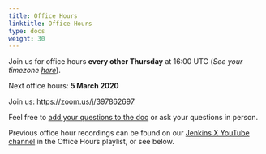 ```yaml
---
title: Office Hours
linktitle: Office Hours
type: docs
weight: 30
---
```


Join us for office hours **every other Thursday** at 16:00 UTC (*See your timezone [here](https://time.is/1500_in_UTC)*).

Next office hours: **5 March 2020**

Join us: <https://zoom.us/j/397862697>

Feel free to [add your questions to the doc](https://docs.google.com/document/d/1wHdBlZAN-ndPELuBoM5HBnYiQLvcz92-euXne2mKOEI/edit) or ask your questions in person.

Previous office hour recordings can be found on our [Jenkins X YouTube channel](https://www.youtube.com/channel/UCN2kblPjXKMcjjVYmwvquvg/playlists) in the Office Hours playlist, or see below.